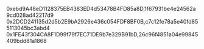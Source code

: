 0xebd9A48eD1128375EB4383ED4d53478B4FD85a8D,1f67931be4e24562a9cd028ad42217d9
0x2DCD241135d2d5b2E9bA2926e436c054FDF8BF0B,c7c12fe78a5e40fd855113045bc3abd4
0x1FE43f304CA8F1D99f79f7EC71DE9b7e329B91bD,26c96f4851a04e99845409bdd81a1868